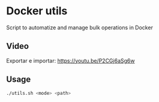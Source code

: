 # Docker utils
Script to automatize and manage bulk operations in Docker

## Video
Exportar e importar: https://youtu.be/P2CGj6aSg6w

## Usage
``` bash
./utils.sh <mode> <path>
```
